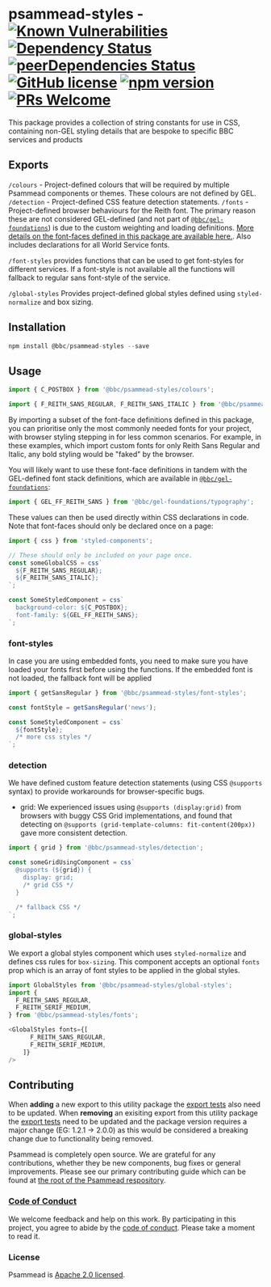# psammead-styles - [![Known Vulnerabilities](https://snyk.io/test/github/bbc/psammead/badge.svg?targetFile=packages%2Futilities%2Fpsammead-styles%2Fpackage.json)](https://snyk.io/test/github/bbc/psammead?targetFile=packages%2Futilities%2Fpsammead-styles%2Fpackage.json) [![Dependency Status](https://david-dm.org/bbc/psammead.svg?path=packages/utilities/psammead-styles)](https://david-dm.org/bbc/psammead?path=packages/utilities/psammead-styles) [![peerDependencies Status](https://david-dm.org/bbc/psammead/peer-status.svg?path=packages/utilities/psammead-styles)](https://david-dm.org/bbc/psammead?path=packages/utilities/psammead-styles&type=peer) [![GitHub license](https://img.shields.io/badge/license-Apache%202.0-blue.svg)](https://github.com/bbc/psammead/blob/latest/LICENSE) [![npm version](https://img.shields.io/npm/v/@bbc/psammead-styles.svg)](https://www.npmjs.com/package/@bbc/psammead-styles) [![PRs Welcome](https://img.shields.io/badge/PRs-welcome-brightgreen.svg)](https://github.com/bbc/psammead/blob/latest/CONTRIBUTING.md)

This package provides a collection of string constants for use in CSS, containing non-GEL styling details that are bespoke to specific BBC services and products

## Exports

`/colours` - Project-defined colours that will be required by multiple Psammead components or themes. These colours are not defined by GEL.
`/detection` - Project-defined CSS feature detection statements.
`/fonts` - Project-defined browser behaviours for the Reith font. The primary reason these are not considered GEL-defined (and not part of [`@bbc/gel-foundations`](https://www.npmjs.com/package/@bbc/gel-foundations)) is due to the custom weighting and loading definitions. [More details on the font-faces defined in this package are available here.](./font-faces.md). Also includes declarations for all World Service fonts.

`/font-styles` provides functions that can be used to get font-styles for different services. If a font-style is not available all the functions will fallback to regular sans font-style of the service.

`/global-styles` Provides project-defined global styles defined using `styled-normalize` and box sizing.

## Installation

```jsx
npm install @bbc/psammead-styles --save
```

## Usage

<!-- prettier-ignore -->
```jsx
import { C_POSTBOX } from '@bbc/psammead-styles/colours';

import { F_REITH_SANS_REGULAR, F_REITH_SANS_ITALIC } from '@bbc/psammead-styles/fonts';
```

By importing a subset of the font-face definitions defined in this package, you can prioritise only the most commonly needed fonts for your project, with browser styling stepping in for less common scenarios. For example, in these examples, which import custom fonts for only Reith Sans Regular and Italic, any bold styling would be "faked" by the browser.

You will likely want to use these font-face definitions in tandem with the GEL-defined font stack definitions, which are available in [`@bbc/gel-foundations`](https://www.npmjs.com/package/@bbc/gel-foundations):

```jsx
import { GEL_FF_REITH_SANS } from '@bbc/gel-foundations/typography';
```

These values can then be used directly within CSS declarations in code. Note that font-faces should only be declared once on a page:

```jsx
import { css } from 'styled-components';

// These should only be included on your page once.
const someGlobalCSS = css`
  ${F_REITH_SANS_REGULAR};
  ${F_REITH_SANS_ITALIC};
`;

const SomeStyledComponent = css`
  background-color: ${C_POSTBOX};
  font-family: ${GEL_FF_REITH_SANS};
`;
```

### font-styles

In case you are using embedded fonts, you need to make sure you have loaded your fonts first before using the functions. If the embedded font is not loaded, the fallback font will be applied

```js
import { getSansRegular } from '@bbc/psammead-styles/font-styles';

const fontStyle = getSansRegular('news');

const SomeStyledComponent = css`
  ${fontStyle};
  /* more css styles */
`;
```

### detection

We have defined custom feature detection statements (using CSS `@supports` syntax) to provide workarounds for browser-specific bugs.

- grid: We experienced issues using `@supports (display:grid)` from browsers with buggy CSS Grid implementations, and found that detecting on `@supports (grid-template-columns: fit-content(200px))` gave more consistent detection.

```js
import { grid } from '@bbc/psammead-styles/detection';

const someGridUsingComponent = css`
  @supports (${grid}) {
    display: grid;
    /* grid CSS */
  }

  /* fallback CSS */
`;
```

### global-styles

We export a global styles component which uses `styled-normalize` and defines css rules for `box-sizing`. 
This component accepts an optional `fonts` prop which is an array of font styles to be applied in the global styles.

```js
import GlobalStyles from '@bbc/psammead-styles/global-styles';
import {
  F_REITH_SANS_REGULAR,
  F_REITH_SERIF_MEDIUM,
} from '@bbc/psammead-styles/fonts';

<GlobalStyles fonts={[
      F_REITH_SANS_REGULAR,
      F_REITH_SERIF_MEDIUM,
    ]}
/>
```

## Contributing

When **adding** a new export to this utility package the [export tests](https://github.com/bbc/psammead/blob/5d7395fd60bd8d73796d5a23775b4b5b36db1445/packages/utilities/psammead-styles/index.test.jsx#L11-L35) also need to be updated. When **removing** an exisiting export from this utility package the [export tests](https://github.com/bbc/psammead/blob/5d7395fd60bd8d73796d5a23775b4b5b36db1445/packages/utilities/psammead-styles/index.test.jsx#L11-L35) need to be updated and the package version requires a major change (EG: 1.2.1 -> 2.0.0) as this would be considered a breaking change due to functionality being removed.

Psammead is completely open source. We are grateful for any contributions, whether they be new components, bug fixes or general improvements. Please see our primary contributing guide which can be found at [the root of the Psammead respository](https://github.com/bbc/psammead/blob/latest/CONTRIBUTING.md).

### [Code of Conduct](https://github.com/bbc/psammead/blob/latest/CODE_OF_CONDUCT.md)

We welcome feedback and help on this work. By participating in this project, you agree to abide by the [code of conduct](https://github.com/bbc/psammead/blob/latest/CODE_OF_CONDUCT.md). Please take a moment to read it.

### License

Psammead is [Apache 2.0 licensed](https://github.com/bbc/psammead/blob/latest/LICENSE).
